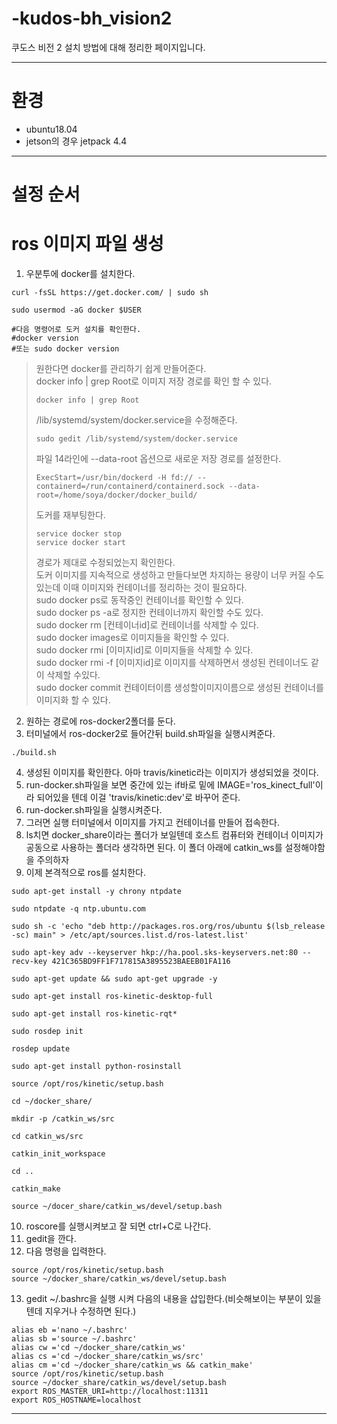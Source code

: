 # -kudos-bh_vision2
쿠도스 비전 2 설치 방법에 대해 정리한 페이지입니다.

---

# 환경
  - ubuntu18.04
  - jetson의 경우 jetpack 4.4
  
---

# 설정 순서
# ros 이미지 파일 생성
  1. 우분투에 docker를 설치한다.  
  ```
  curl -fsSL https://get.docker.com/ | sudo sh
  
  sudo usermod -aG docker $USER
  
  #다음 명령어로 도커 설치를 확인한다.
  #docker version
  #또는 sudo docker version
  ```
>원한다면 docker를 관리하기 쉽게 만들어준다.  
> docker info | grep Root로 이미지 저장 경로를 확인 할 수 있다.
>```
>docker info | grep Root
>```
>/lib/systemd/system/docker.service을 수정해준다. 
>```
>sudo gedit /lib/systemd/system/docker.service
>```
>파일 14라인에 --data-root 옵션으로 새로운 저장 경로를 설정한다.
>```
>ExecStart=/usr/bin/dockerd -H fd:// --containerd=/run/containerd/containerd.sock --data-root=/home/soya/docker/docker_build/
>```
>도커를 재부팅한다.
>```
>service docker stop
>service docker start
>```
>경로가 제대로 수정되었는지 확인한다.  
>도커 이미지를 지속적으로 생성하고 만들다보면 차지하는 용량이 너무 커질 수도 있는데 이때 이미지와 컨테이너를 정리하는 것이 필요하다.  
>sudo docker ps로 동작중인 컨테이너를 확인할 수 있다.  
>sudo docker ps -a로 정지한 컨테이너까지 확인할 수도 있다.  
>sudo docker rm [컨테이너id]로 컨테이너를 삭제할 수 있다.  
>sudo docker images로 이미지들을 확인할 수 있다.  
>sudo docker rmi [이미지id]로 이미지들을 삭제할 수 있다.  
>sudo docker rmi -f [이미지id]로 이미지를 삭제하면서 생성된 컨테이너도 같이 삭제할 수있다.  
>sudo docker commit 컨테이터이름 생성할이미지이름으로 생성된 컨테이너를 이미지화 할 수 있다.  
  
  2. 원하는 경로에 ros-docker2폴더를 둔다.  
  3. 터미널에서 ros-docker2로 들어간뒤 build.sh파일을 실행시켜준다.
  ```
  ./build.sh
  ```
  4. 생성된 이미지를 확인한다. 아마 travis/kinetic라는 이미지가 생성되었을 것이다.  
  5. run-docker.sh파일을 보면 중간에 있는 if바로 밑에 IMAGE='ros_kinect_full'이라 되어있을 텐데 이걸 'travis/kinetic:dev'로 바꾸어 준다.
  6. run-docker.sh파일을 실행시켜준다.
  7. 그러면 실행 터미널에서 이미지를 가지고 컨테이너를 만들어 접속한다.
  8. ls치면 docker_share이라는 폴더가 보일텐데 호스트 컴퓨터와 컨테이너 이미지가 공동으로 사용하는 폴더라 생각하면 된다. 이 폴더 아래에 catkin_ws를 설정해야함을 주의하자
  9. 이제 본격적으로 ros를 설치한다.
  ```
  sudo apt-get install -y chrony ntpdate
  
  sudo ntpdate -q ntp.ubuntu.com
  
  sudo sh -c 'echo "deb http://packages.ros.org/ros/ubuntu $(lsb_release -sc) main" > /etc/apt/sources.list.d/ros-latest.list'
  
  sudo apt-key adv --keyserver hkp://ha.pool.sks-keyservers.net:80 --recv-key 421C365BD9FF1F717815A3895523BAEEB01FA116
  
  sudo apt-get update && sudo apt-get upgrade -y
  
  sudo apt-get install ros-kinetic-desktop-full
  
  sudo apt-get install ros-kinetic-rqt*
  
  sudo rosdep init
  
  rosdep update
  
  sudo apt-get install python-rosinstall
  
  source /opt/ros/kinetic/setup.bash
  
  cd ~/docker_share/
  
  mkdir -p /catkin_ws/src
  
  cd catkin_ws/src
  
  catkin_init_workspace
  
  cd ..
  
  catkin_make
  
  source ~/docer_share/catkin_ws/devel/setup.bash
  ```
  10. roscore를 실행시켜보고 잘 되면 ctrl+C로 나간다.
  11. gedit을 깐다.
  12. 다음 명령을 입력한다.
  ```
  source /opt/ros/kinetic/setup.bash
  source ~/docker_share/catkin_ws/devel/setup.bash
  ```
  13. gedit ~/.bashrc을 실행 시켜 다음의 내용을 삽입한다.(비슷해보이는 부분이 있을텐데 지우거나 수정하면 된다.)
  ```
  alias eb ='nano ~/.bashrc'
  alias sb ='source ~/.bashrc'
  alias cw ='cd ~/docker_share/catkin_ws'
  alias cs ='cd ~/docker_share/catkin_ws/src'
  alias cm ='cd ~/docker_share/catkin_ws && catkin_make'
  source /opt/ros/kinetic/setup.bash
  source ~/docker_share/catkin_ws/devel/setup.bash
  export ROS_MASTER_URI=http://localhost:11311
  export ROS_HOSTNAME=localhost
  ```

---
